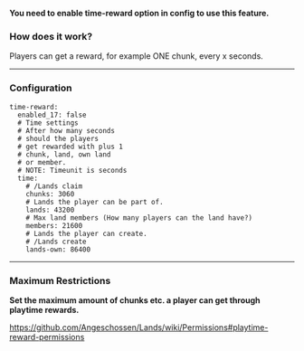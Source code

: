 **You need to enable time-reward option in config to use this feature.**


### How does it work?
Players can get a reward, for example ONE chunk, every x seconds.

***

### Configuration
    time-reward:
      enabled_17: false
      # Time settings
      # After how many seconds
      # should the players
      # get rewarded with plus 1
      # chunk, land, own land
      # or member.
      # NOTE: Timeunit is seconds
      time:
        # /Lands claim
        chunks: 3060
        # Lands the player can be part of.
        lands: 43200
        # Max land members (How many players can the land have?)
        members: 21600
        # Lands the player can create.
        # /Lands create
        lands-own: 86400


***

### Maximum Restrictions
**Set the maximum amount of chunks etc. a player can get through playtime rewards.**

https://github.com/Angeschossen/Lands/wiki/Permissions#playtime-reward-permissions